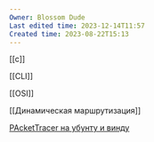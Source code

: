 ```yaml
---
Owner: Blossom Dude
Last edited time: 2023-12-14T11:57
Created time: 2023-08-22T15:13
---
```

[[c]]

[[CLI]]

[[OSI]]

[[Динамическая маршрутизация]]

[PAcketTracer на убунту и винду](https://drive.google.com/drive/folders/1hvoEzB2Py0egUPjwEJpkkFiy9Q6mg6PE)